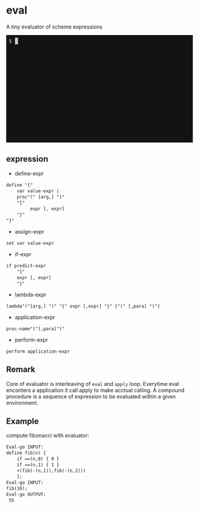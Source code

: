 # eval
A tiny evaluator of scheme expressions  

![demo](https://github.com/nichtsen/lis/raw/main/eval/img/demo.gif)

## expression
- define-expr
```
define "{" 
    var value-expr | 
    proc"(" [arg,] ")" 
    "{" 
         expr [, expr]
    "}" 
"}"
```
- assign-expr
```
set var value-expr
```
- if-expr
```
if predict-expr
    "{" 
    expr [, expr]
    "}"

```
- lambda-expr
```
lambda"("[arg,] ")" "{" expr [,expr] "}" ["(" [,para] ")"]
```

- application-expr
```
proc-name"("[,para]")" 
```
- perform-expr
```
perform application-expr
```

## Remark
Core of evaluator is interleaving of `eval` and `apply` loop. Everytime eval enconters a
application it call apply to make acctual calling.
A compound procedure is a sequence of expression to be evaluated 
within a given environment.

## Example 
compute fibonacci with evaluator:
```eval
Eval-go INPUT:
define fib(n) { 
    if ==(n,0) { 0 } 
    if ==(n,1) { 1 } 
    +(fib(-(n,1)),fib(-(n,2))) 
    };
Eval-go INPUT:
fib(10);
Eval-go OUTPUT:
 55 
```
